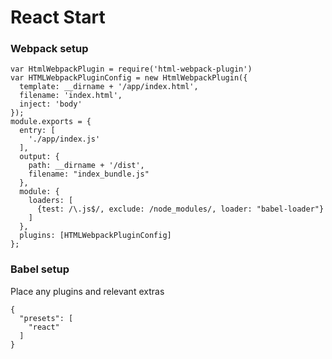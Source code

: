 # React Start

### Webpack setup

```
var HtmlWebpackPlugin = require('html-webpack-plugin')
var HTMLWebpackPluginConfig = new HtmlWebpackPlugin({
  template: __dirname + '/app/index.html',
  filename: 'index.html',
  inject: 'body'
});
module.exports = {
  entry: [
    './app/index.js'
  ],
  output: {
    path: __dirname + '/dist',
    filename: "index_bundle.js"
  },
  module: {
    loaders: [
      {test: /\.js$/, exclude: /node_modules/, loader: "babel-loader"}
    ]
  },
  plugins: [HTMLWebpackPluginConfig]
};
```
### Babel setup
Place any plugins and relevant extras
```
{
  "presets": [
    "react"
  ]
}
```
